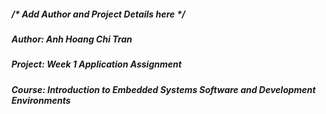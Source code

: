 ##### /* Add Author and Project Details here */ #####
##### Author: Anh Hoang Chi Tran
##### Project: Week 1 Application Assignment
##### Course: Introduction to Embedded Systems Software and Development Environments
